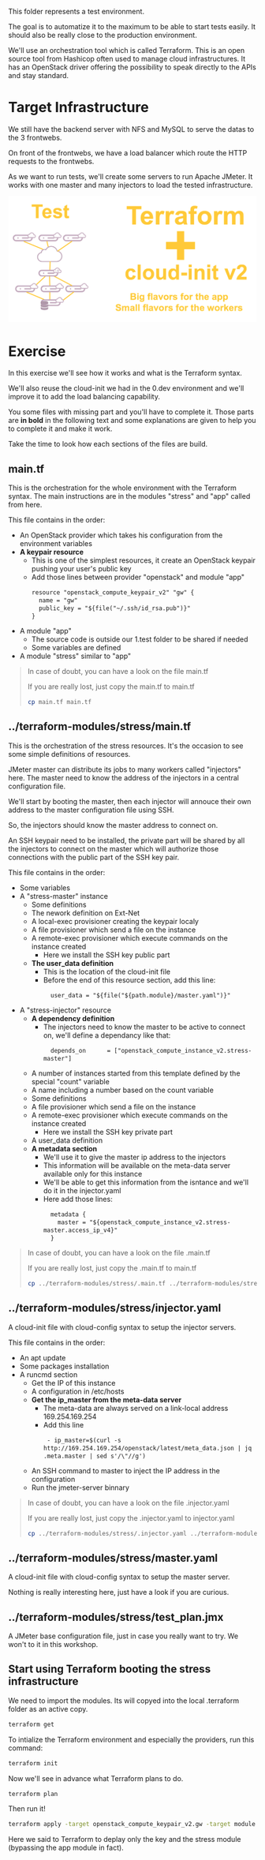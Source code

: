 This folder represents a test environment. 

The goal is to automatize it to the maximum to be able to start tests easily. It should also be really close to the production environment.

We'll use an orchestration tool which is called Terraform. This is an open source tool from Hashicop often used to manage cloud infrastructures. It has an OpenStack driver offering the possibility to speak directly to the APIs and stay standard.

# Target Infrastructure

We still have the backend server with NFS and MySQL to serve the datas to the 3 frontwebs.

On front of the frontwebs, we have a load balancer which route the HTTP requests to the frontwebs.

As we want to run tests, we'll create some servers to run Apache JMeter. It works with one master and many injectors to load the tested infrastructure.

![Test architecture](./content/arch.png)

# Exercise

In this exercise we'll see how it works and what is the Terraform syntax. 

We'll also reuse the cloud-init we had in the 0.dev environment and we'll improve it to add the load balancing capability.

You some files with missing part and you'll have to complete it. Those parts are **in bold** in the following text and some explanations are given to help you to complete it and make it work.

Take the time to look how each sections of the files are build.

## main.tf

This is the orchestration for the whole environment with the Terraform syntax. The main instructions are in the modules "stress" and "app" called from here.

This file contains in the order:

  * An OpenStack provider which takes his configuration from the environment variables
  * **A keypair resource**
    * This is one of the simplest resources, it create an OpenStack keypair pushing your user's public key
    * Add those lines between provider "openstack" and module "app"
      ```
      resource "openstack_compute_keypair_v2" "gw" {
        name = "gw"
        public_key = "${file("~/.ssh/id_rsa.pub")}"
      }
      ```
  * A module "app"
    * The source code is outside our 1.test folder to be shared if needed
    * Some variables are defined
  * A module "stress" similar to "app"

> In case of doubt, you can have a look on the file main.tf
> 
> If you are really lost, just copy the main.tf to main.tf
> ```bash
> cp main.tf main.tf
> ```

## ../terraform-modules/stress/main.tf

This is the orchestration of the stress resources. It's the occasion to see some simple definitions of resources.

JMeter master can distribute its jobs to many workers called "injectors" here. The master need to know the address of the injectors in a central configuration file.

We'll start by booting the master, then each injector will annouce their own address to the master configuration file using SSH.

So, the injectors should know the master address to connect on. 

An SSH keypair need to be installed, the private part will be shared by all the injectors to connect on the master which will authorize those connections with the public part of the SSH key pair.

This file contains in the order:

  * Some variables
  * A "stress-master" instance
    * Some definitions
    * The nework definition on Ext-Net
    * A local-exec provisioner creating the keypair localy
    * A file provisioner which send a file on the instance
    * A remote-exec provisioner which execute commands on the instance created
      * Here we install the SSH key public part
    * **The user_data definition**
      * This is the location of the cloud-init file
      * Before the end of this resource section, add this line:
        ```
          user_data = "${file("${path.module}/master.yaml")}"
        ```
  * A "stress-injector" resource
    * **A dependency definition**
      * The injectors need to know the master to be active to connect on, we'll define a dependancy like that:
        ```
          depends_on      = ["openstack_compute_instance_v2.stress-master"]
        ```
    * A number of instances started from this template defined by the special "count" variable
    * A name including a number based on the count variable
    * Some definitions
    * A file provisioner which send a file on the instance
    * A remote-exec provisioner which execute commands on the instance created
      * Here we install the SSH key private part
    * A user_data definition
    * **A metadata section**
      * We'll use it to give the master ip address to the injectors
      * This information will be available on the meta-data server available only for this instance
      * We'll be able to get this information from the isntance and we'll do it in the injector.yaml
      * Here add those lines:
        ```
          metadata {
            master = "${openstack_compute_instance_v2.stress-master.access_ip_v4}"
          }
        ```

> In case of doubt, you can have a look on the file .main.tf
> 
> If you are really lost, just copy the .main.tf to main.tf
> ```bash
> cp ../terraform-modules/stress/.main.tf ../terraform-modules/stress/main.tf
> ```

## ../terraform-modules/stress/injector.yaml

A cloud-init file with cloud-config syntax to setup the injector servers.

This file contains in the order:

  * An apt update
  * Some packages installation
  * A runcmd section
    * Get the IP of this instance
    * A configuration in /etc/hosts
    * **Get the ip_master from the meta-data server**
      * The meta-data are always served on a link-local address 169.254.169.254
      * Add this line
        ```
         - ip_master=$(curl -s http://169.254.169.254/openstack/latest/meta_data.json | jq .meta.master | sed s'/\"//g')
        ```
    * An SSH command to master to inject the IP address in the configuration
    * Run the jmeter-server binnary

> In case of doubt, you can have a look on the file .injector.yaml
> 
> If you are really lost, just copy the .injector.yaml to injector.yaml
> ```bash
> cp ../terraform-modules/stress/.injector.yaml ../terraform-modules/stress/injector.yaml
> ```

## ../terraform-modules/stress/master.yaml

A cloud-init file with cloud-config syntax to setup the master server.

Nothing is really interesting here, just have a look if you are curious.

## ../terraform-modules/stress/test_plan.jmx

A JMeter base configuration file, just in case you really want to try. We won't to it in this workshop.

## Start using Terraform booting the stress infrastructure

We need to import the modules. Its will copyed into the local .terraform folder as an active copy.
```bash
terraform get
```

To intialize the Terraform environment and especially the providers, run this command:
```bash
terraform init
```

Now we'll see in advance what Terraform plans to do.
```bash
terraform plan
```

Then run it!
```bash
terraform apply -target openstack_compute_keypair_v2.gw -target module.stress
```

Here we said to Terraform to deplay only the key and the stress module (bypassing the app module in fact).

